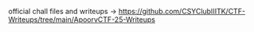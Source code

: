 official chall files and writeups -> https://github.com/CSYClubIIITK/CTF-Writeups/tree/main/ApoorvCTF-25-Writeups
